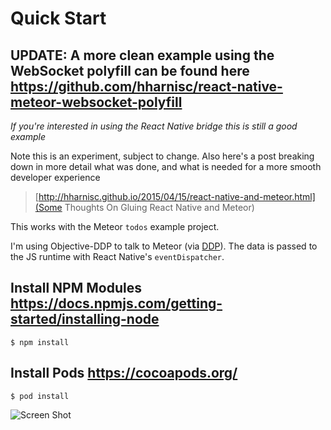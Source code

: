 # Quick Start

## UPDATE: A more clean example using the WebSocket polyfill can be found here https://github.com/hharnisc/react-native-meteor-websocket-polyfill

_If you're interested in using the React Native bridge this is still a good example_

Note this is an experiment, subject to change. Also here's a post breaking down in more detail what was done, and what is needed for a more smooth developer experience 

> [http://hharnisc.github.io/2015/04/15/react-native-and-meteor.html](Some Thoughts On Gluing React Native and Meteor)

This works with the Meteor `todos` example project.

I'm using Objective-DDP to talk to Meteor (via [DDP](http://en.wikipedia.org/wiki/Distributed_Data_Protocol)). The data is passed to the JS runtime with React Native's `eventDispatcher`.

## Install NPM Modules <https://docs.npmjs.com/getting-started/installing-node>

```
$ npm install
```

## Install Pods <https://cocoapods.org/>

```
$ pod install
```
![Screen Shot](https://raw.githubusercontent.com/hharnisc/react-native-meteor/master/ScreenShot.png)
